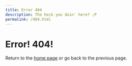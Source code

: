 ```yaml
---
title: Error 404
description: The heck you doin' here? ;P
permalink: /404.html
---
```


# Error! 404!

Return to the [home page](/) or <span class="a" onclick="window.history.back()">go back</span> to the previous page.
